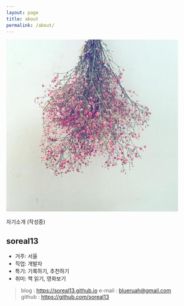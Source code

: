 ```yaml
---
layout: page
title: about
permalink: /about/
---
```



![about profile](https://github.com/soreal13/soreal13.github.io/blob/master/images/profile_a.jpg "임시 profile")


자기소개 (작성중)


## soreal13


- 거주: 서울  
- 직업: 개발자  
- 특기: 기록하기, 추천하기  
- 취미: 책 읽기, 영화보기  

> blog : https://soreal13.github.io 
> e-mail : blueruah@gmail.com  
> github : https://github.com/soreal13  
